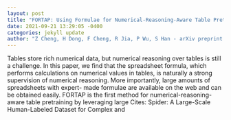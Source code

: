 ```yaml
--- 
layout: post 
title: "FORTAP: Using Formulae for Numerical-Reasoning-Aware Table Pretraining" 
date: 2021-09-21 13:29:05 -0400 
categories: jekyll update 
author: "Z Cheng, H Dong, F Cheng, R Jia, P Wu, S Han - arXiv preprint arXiv , 2021" 
--- 
```

Tables store rich numerical data, but numerical reasoning over tables is still a challenge. In this paper, we find that the spreadsheet formula, which performs calculations on numerical values in tables, is naturally a strong supervision of numerical reasoning. More importantly, large amounts of spreadsheets with expert- made formulae are available on the web and can be obtained easily. FORTAP is the first method for numerical-reasoning-aware table pretraining by leveraging large Cites: Spider: A Large-Scale Human-Labeled Dataset for Complex and